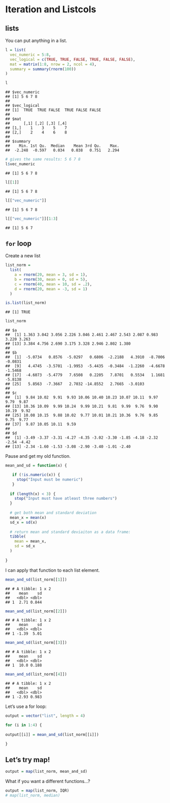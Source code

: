 Iteration and Listcols
================

## lists

You can put anything in a list.

``` r
l = list(
  vec_numeric = 5:8,
  vec_logical = c(TRUE, TRUE, FALSE, TRUE, FALSE, FALSE),
  mat = matrix(1:8, nrow = 2, ncol = 4),
  summary = summary(rnorm(100))
)
```

``` r
l
```

    ## $vec_numeric
    ## [1] 5 6 7 8
    ## 
    ## $vec_logical
    ## [1]  TRUE  TRUE FALSE  TRUE FALSE FALSE
    ## 
    ## $mat
    ##      [,1] [,2] [,3] [,4]
    ## [1,]    1    3    5    7
    ## [2,]    2    4    6    8
    ## 
    ## $summary
    ##    Min. 1st Qu.  Median    Mean 3rd Qu.    Max. 
    ##  -2.248  -0.597   0.034   0.038   0.751   2.294

``` r
# gives the same results: 5 6 7 8
l$vec_numeric
```

    ## [1] 5 6 7 8

``` r
l[[1]]
```

    ## [1] 5 6 7 8

``` r
l[["vec_numeric"]]
```

    ## [1] 5 6 7 8

``` r
l[["vec_numeric"]][1:3]
```

    ## [1] 5 6 7

## `for` loop

Create a new list

``` r
list_norm = 
  list(
    a = rnorm(20, mean = 3, sd = 1),
    b = rnorm(30, mean = 0, sd = 5),
    c = rnorm(40, mean = 10, sd = .2),
    d = rnorm(20, mean = -3, sd = 1)
  )

is.list(list_norm)
```

    ## [1] TRUE

``` r
list_norm
```

    ## $a
    ##  [1] 1.363 3.042 3.056 2.226 3.046 2.461 2.467 2.543 2.087 0.983 3.220 3.263
    ## [13] 3.384 4.756 2.690 3.175 3.328 2.946 2.802 1.380
    ## 
    ## $b
    ##  [1]  -5.0734   0.8576  -5.0297   0.6806  -2.2188   4.3910  -8.7006  -0.0831
    ##  [9]   4.4745  -3.5701  -1.9953  -5.4435  -0.3484  -1.2260  -4.6678  -1.5468
    ## [17]  -4.6073  -5.4779   7.6508   0.2205   7.8701   0.5534   1.1681  -5.8138
    ## [25]   5.8563  -7.3667   2.7032 -14.8552   2.7665  -3.0103
    ## 
    ## $c
    ##  [1]  9.84 10.02  9.91  9.93 10.06 10.40 10.23 10.07 10.11  9.97  9.79  9.87
    ## [13] 10.36 10.09  9.99 10.24  9.99 10.21  9.81  9.99  9.76  9.90 10.19  9.92
    ## [25] 10.08 10.15  9.88 10.02  9.77 10.01 10.21 10.36  9.76  9.85  9.75  9.77
    ## [37]  9.87 10.05 10.11  9.59
    ## 
    ## $d
    ##  [1] -3.49 -3.37 -3.31 -4.27 -4.35 -3.02 -3.30 -1.85 -4.18 -2.32 -2.54 -4.42
    ## [13] -2.34 -1.60 -1.53 -3.08 -2.90 -3.40 -1.01 -2.40

Pause and get my old function.

``` r
mean_and_sd = function(x) {

   if (!is.numeric(x)) {
     stop("Input must be numeric")
   }
  
  if (length(x) < 3) {
    stop("Input must have atleast three numbers") 
  }
 
  # get both mean and standard deviation 
  mean_x = mean(x)
  sd_x = sd(x)
  
  # return mean and standard deviaiton as a data frame:
  tibble(
    mean = mean_x,
    sd = sd_x
  )
  
}
```

I can apply that function to each list element.

``` r
mean_and_sd(list_norm[[1]])
```

    ## # A tibble: 1 x 2
    ##    mean    sd
    ##   <dbl> <dbl>
    ## 1  2.71 0.844

``` r
mean_and_sd(list_norm[[2]])
```

    ## # A tibble: 1 x 2
    ##    mean    sd
    ##   <dbl> <dbl>
    ## 1 -1.39  5.01

``` r
mean_and_sd(list_norm[[3]])
```

    ## # A tibble: 1 x 2
    ##    mean    sd
    ##   <dbl> <dbl>
    ## 1  10.0 0.188

``` r
mean_and_sd(list_norm[[4]])
```

    ## # A tibble: 1 x 2
    ##    mean    sd
    ##   <dbl> <dbl>
    ## 1 -2.93 0.983

Let’s use a for loop:

``` r
output = vector("list", length = 4)

for (i in 1:4) {
  
output[[i]] = mean_and_sd(list_norm[[i]])

}
```

## Let’s try map\!

``` r
output = map(list_norm, mean_and_sd)
```

What if you want a different functions…?

``` r
output = map(list_norm, IQR)
# map(list_norm, median)
```
